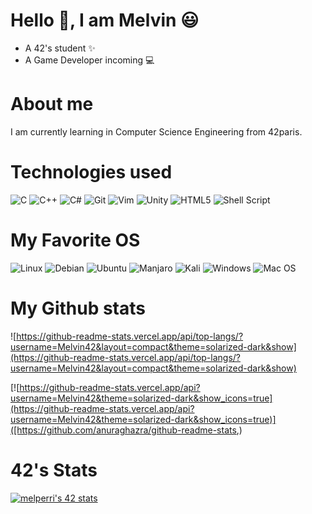# Hello :wave:, I am Melvin 😃 
- A 42's student :sparkles:
- A Game Developer incoming :computer:

# About me
I am currently learning in Computer Science Engineering from 42paris. 

# Technologies used
![C](https://img.shields.io/badge/c-%2300599C.svg?style=for-the-badge&logo=c&logoColor=white)
![C++](https://img.shields.io/badge/c++-%2300599C.svg?style=for-the-badge&logo=c%2B%2B&logoColor=white)
![C#](https://img.shields.io/badge/c%23-%23239120.svg?style=for-the-badge&logo=c-sharp&logoColor=white)
![Git](https://img.shields.io/badge/git-%23F05033.svg?style=for-the-badge&logo=git&logoColor=white)
![Vim](https://img.shields.io/badge/VIM-%2311AB00.svg?style=for-the-badge&logo=vim&logoColor=white)
![Unity](https://img.shields.io/badge/unity-%23000000.svg?style=for-the-badge&logo=unity&logoColor=white)
![HTML5](https://img.shields.io/badge/html5-%23E34F26.svg?style=for-the-badge&logo=html5&logoColor=white)
![Shell Script](https://img.shields.io/badge/shell_script-%23121011.svg?style=for-the-badge&logo=gnu-bash&logoColor=white)

# My Favorite OS
![Linux](https://img.shields.io/badge/Linux-FCC624?style=for-the-badge&logo=linux&logoColor=black)
![Debian](https://img.shields.io/badge/Debian-D70A53?style=for-the-badge&logo=debian&logoColor=white)
![Ubuntu](https://img.shields.io/badge/Ubuntu-E95420?style=for-the-badge&logo=ubuntu&logoColor=white)
![Manjaro](https://img.shields.io/badge/Manjaro-35BF5C?style=for-the-badge&logo=Manjaro&logoColor=white)
![Kali](https://img.shields.io/badge/Kali-268BEE?style=for-the-badge&logo=kalilinux&logoColor=white)
![Windows](https://img.shields.io/badge/Windows-0078D6?style=for-the-badge&logo=windows&logoColor=white)
![Mac OS](https://img.shields.io/badge/mac%20os-000000?style=for-the-badge&logo=macos&logoColor=F0F0F0)

# My Github stats
![https://github-readme-stats.vercel.app/api/top-langs/?username=Melvin42&layout=compact&theme=solarized-dark&show](https://github-readme-stats.vercel.app/api/top-langs/?username=Melvin42&layout=compact&theme=solarized-dark&show)

[![https://github-readme-stats.vercel.app/api?username=Melvin42&theme=solarized-dark&show_icons=true](https://github-readme-stats.vercel.app/api?username=Melvin42&theme=solarized-dark&show_icons=true)]([https://github.com/anuraghazra/github-readme-stats,)

# 42's Stats
[![melperri's 42 stats](https://badge42.vercel.app/api/v2/stats/cl1hsqgpd003009jk5nbucmni?cursusId=21)](https://github.com/JaeSeoKim/badge42)
